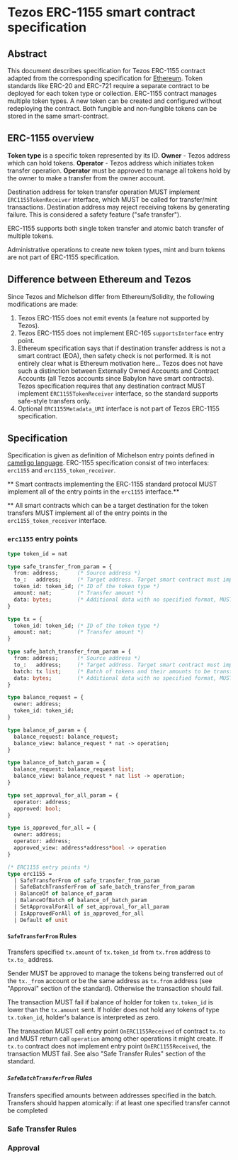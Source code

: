 # Tezos ERC-1155 smart contract specification

## Abstract

This document describes specification for Tezos ERC-1155 contract adapted from the
corresponding specification for [Ethereum](https://eips.ethereum.org/EIPS/eip-1155).
Token standards like ERC-20 and ERC-721 require a separate contract to be deployed for each
token type or collection. ERC-1155 contract manages multiple token types. A new token can be
created and configured without redeploying the contract. Both fungible and non-fungible tokens
can be stored in the same smart-contract.

## ERC-1155 overview

**Token type** is a specific token represented by its ID. **Owner** - Tezos address which can
hold tokens. **Operator** - Tezos address which initiates token transfer operation. **Operator**
must be approved to manage all tokens hold by the owner to make a transfer from the owner account.

Destination address for token transfer operation MUST implement `ERC1155TokenReceiver` interface,
which MUST be called for transfer/mint transactions. Destination address may reject receiving
tokens by generating failure. This is considered a safety feature ("safe transfer").

ERC-1155 supports both single token transfer and atomic batch transfer of multiple tokens.

Administrative operations to create new token types, mint and burn tokens are not part of ERC-1155
specification.

## Difference between Ethereum and Tezos

Since Tezos and Michelson differ from Ethereum/Solidity, the following modifications are made:

1. Tezos ERC-1155 does not emit events (a feature not supported by Tezos).
2. Tezos ERC-1155 does not implement ERC-165 `supportsInterface` entry point.
3. Ethereum specification says that if destination transfer address is not a smart contract (EOA),
then safety check is not performed. It is not entirely clear what is Ethereum motivation here...
Tezos does not have such a distinction between Externally Owned Accounts and Contract Accounts (all
Tezos accounts since Babylon have smart contracts). Tezos specification requires that any destination
contract MUST implement `ERC1155TokenReceiver` interface, so the standard supports safe-style transfers
only.
4. Optional `ERC1155Metadata_URI` interface is not part of Tezos ERC-1155 specification.

## Specification

Specification is given as definition of Michelson entry points defined in [cameligo language](https://ligolang.org).
ERC-1155 specification consist of two interfaces: `erc1155` and `erc1155_token_receiver`.

** Smart contracts implementing the ERC-1155 standard protocol MUST implement all of the entry points
in the `erc1155` interface.**

** All smart contracts which can be a target destination for the token transfers MUST implement all of the
entry points in the `erc1155_token_receiver` interface.

### `erc1155` entry points

```ocaml
type token_id = nat

type safe_transfer_from_param = {
  from: address;      (* Source address *)
  to_:   address;     (* Target address. Target smart contract must implement entry points from `erc1155_receiver` interface *)
  token_id: token_id; (* ID of the token type *)
  amount: nat;        (* Transfer amount *)
  data: bytes;        (* Additional data with no specified format, MUST be sent unaltered in call to `OnERC1155Received` on `to_` *)
}

type tx = {
  token_id: token_id; (* ID of the token type *)
  amount: nat;        (* Transfer amount *)
}

type safe_batch_transfer_from_param = {
  from: address;      (* Source address *)
  to_:   address;     (* Target address. Target smart contract must implement entry points from `erc1155_receiver` interface *)
  batch: tx list;     (* Batch of tokens and their amounts to be transfered *)
  data: bytes;        (* Additional data with no specified format, MUST be sent unaltered in call to `OnERC1155BatchReceived` on `to_` *)
}

type balance_request = {
  owner: address;
  token_id: token_id;
}

type balance_of_param = {
  balance_request: balance_request;
  balance_view: balance_request * nat -> operation;
}

type balance_of_batch_param = {
  balance_request: balance_request list;
  balance_view: balance_request * nat list -> operation;
}

type set_approval_for_all_param = {
  operator: address;
  approved: bool;
}

type is_approved_for_all = {
  owner: address;
  operator: address;
  approved_view: address*address*bool -> operation
}

(* ERC1155 entry points *)
type erc1155 =
  | SafeTransferFrom of safe_transfer_from_param
  | SafeBatchTransferFrom of safe_batch_transfer_from_param
  | BalanceOf of balance_of_param
  | BalanceOfBatch of balance_of_batch_param
  | SetApprovalForAll of set_approval_for_all_param
  | IsApprovedForAll of is_approved_for_all
  | Default of unit
```

#### `SafeTransferFrom` Rules

Transfers specified `tx.amount` of `tx.token_id` from `tx.from` address to `tx.to_` address.

Sender MUST be approved to manage the tokens being transferred out of the `tx._from` account or be the same address as `tx.from`
address (see "Approval" section of the standard). Otherwise the transaction should fail.

The transaction MUST fail if balance of holder for token `tx.token_id` is lower than the `tx.amount` sent. If
holder does not hold any tokens of type `tx.token_id`, holder's balance is interpreted as zero.

The transaction MUST call entry point `OnERC1155Received` of contract `tx.to` and MUST return call `operation` among
other operations it might create. If `tx.to` contract does not implement entry point `OnERC1155Received`, the transaction
MUST fail. See also "Safe Transfer Rules" section of the standard.

##### `SafeBatchTransferFrom` Rules

Transfers specified amounts between addresses specified in the batch. Transfers should happen atomically: if at least one
specified transfer cannot be completed

### Safe Transfer Rules


### Approval
